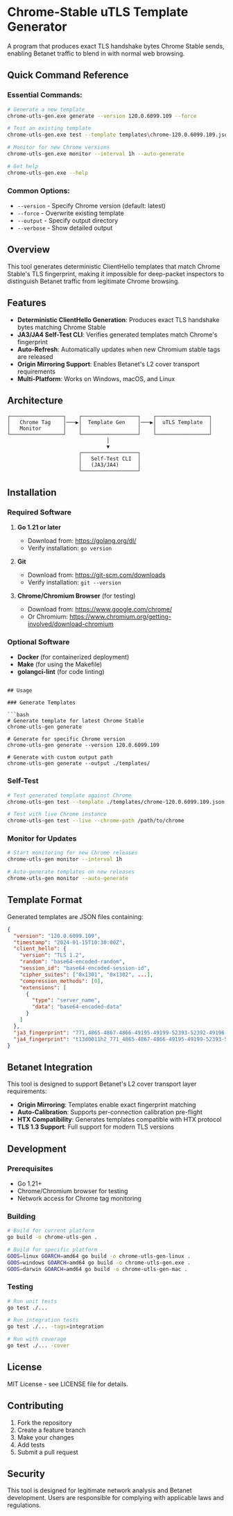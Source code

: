 # Chrome-Stable uTLS Template Generator

A program that produces exact TLS handshake bytes Chrome Stable sends, enabling Betanet traffic to blend in with normal web browsing.

## Quick Command Reference

### Essential Commands:
```bash
# Generate a new template
chrome-utls-gen.exe generate --version 120.0.6099.109 --force

# Test an existing template
chrome-utls-gen.exe test --template templates\chrome-120.0.6099.109.json

# Monitor for new Chrome versions
chrome-utls-gen.exe monitor --interval 1h --auto-generate

# Get help
chrome-utls-gen.exe --help
```

### Common Options:
- `--version` - Specify Chrome version (default: latest)
- `--force` - Overwrite existing template
- `--output` - Specify output directory
- `--verbose` - Show detailed output

## Overview

This tool generates deterministic ClientHello templates that match Chrome Stable's TLS fingerprint, making it impossible for deep-packet inspectors to distinguish Betanet traffic from legitimate Chrome browsing.

## Features

- **Deterministic ClientHello Generation**: Produces exact TLS handshake bytes matching Chrome Stable
- **JA3/JA4 Self-Test CLI**: Verifies generated templates match Chrome's fingerprint
- **Auto-Refresh**: Automatically updates when new Chromium stable tags are released
- **Origin Mirroring Support**: Enables Betanet's L2 cover transport requirements
- **Multi-Platform**: Works on Windows, macOS, and Linux

## Architecture

```
┌─────────────────┐    ┌──────────────────┐    ┌─────────────────┐
│   Chrome Tag    │───▶│  Template Gen    │───▶│  uTLS Template  │
│   Monitor       │    │                  │    │                 │
└─────────────────┘    └──────────────────┘    └─────────────────┘
                                │
                                ▼
                       ┌──────────────────┐
                       │   Self-Test CLI  │
                       │   (JA3/JA4)      │
                       └──────────────────┘
```

## Installation

### Required Software

1. **Go 1.21 or later**
   - Download from: https://golang.org/dl/
   - Verify installation: `go version`

2. **Git**
   - Download from: https://git-scm.com/downloads
   - Verify installation: `git --version`

3. **Chrome/Chromium Browser** (for testing)
   - Download from: https://www.google.com/chrome/
   - Or Chromium: https://www.chromium.org/getting-involved/download-chromium

### Optional Software

- **Docker** (for containerized deployment)
- **Make** (for using the Makefile)
- **golangci-lint** (for code linting)


```

## Usage

### Generate Templates

```bash
# Generate template for latest Chrome Stable
chrome-utls-gen generate

# Generate for specific Chrome version
chrome-utls-gen generate --version 120.0.6099.109

# Generate with custom output path
chrome-utls-gen generate --output ./templates/
```

### Self-Test

```bash
# Test generated template against Chrome
chrome-utls-gen test --template ./templates/chrome-120.0.6099.109.json

# Test with live Chrome instance
chrome-utls-gen test --live --chrome-path /path/to/chrome
```

### Monitor for Updates

```bash
# Start monitoring for new Chrome releases
chrome-utls-gen monitor --interval 1h

# Auto-generate templates on new releases
chrome-utls-gen monitor --auto-generate
```

## Template Format

Generated templates are JSON files containing:

```json
{
  "version": "120.0.6099.109",
  "timestamp": "2024-01-15T10:30:00Z",
  "client_hello": {
    "version": "TLS 1.2",
    "random": "base64-encoded-random",
    "session_id": "base64-encoded-session-id",
    "cipher_suites": ["0x1301", "0x1302", ...],
    "compression_methods": [0],
    "extensions": [
      {
        "type": "server_name",
        "data": "base64-encoded-data"
      }
    ]
  },
  "ja3_fingerprint": "771,4865-4867-4866-49195-49199-52393-52392-49196-49200-49162-49161-49171-49172-156-157-47-53,0-23-65281-10-11-35-16-5-13-28-21,29-23-24-25-256-257,0",
  "ja4_fingerprint": "t13d0011h2_771_4865-4867-4866-49195-49199-52393-52392-49196-49200-49162-49161-49171-49172-156-157-47-53_0-23-65281-10-11-35-16-5-13-28-21_29-23-24-25-256-257_0"
}
```

## Betanet Integration

This tool is designed to support Betanet's L2 cover transport layer requirements:

- **Origin Mirroring**: Templates enable exact fingerprint matching
- **Auto-Calibration**: Supports per-connection calibration pre-flight
- **HTX Compatibility**: Generates templates compatible with HTX protocol
- **TLS 1.3 Support**: Full support for modern TLS versions

## Development

### Prerequisites

- Go 1.21+
- Chrome/Chromium browser for testing
- Network access for Chrome tag monitoring

### Building

```bash
# Build for current platform
go build -o chrome-utls-gen .

# Build for specific platform
GOOS=linux GOARCH=amd64 go build -o chrome-utls-gen-linux .
GOOS=windows GOARCH=amd64 go build -o chrome-utls-gen.exe .
GOOS=darwin GOARCH=amd64 go build -o chrome-utls-gen-mac .
```

### Testing

```bash
# Run unit tests
go test ./...

# Run integration tests
go test ./... -tags=integration

# Run with coverage
go test ./... -cover
```

## License

MIT License - see LICENSE file for details.

## Contributing

1. Fork the repository
2. Create a feature branch
3. Make your changes
4. Add tests
5. Submit a pull request

## Security

This tool is designed for legitimate network analysis and Betanet development. Users are responsible for complying with applicable laws and regulations.
